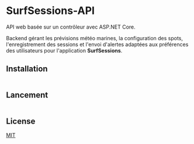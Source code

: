 # SurfSessions-API

API web basée sur un contrôleur avec ASP.NET Core.

Backend gérant les prévisions météo marines, la configuration des spots, l'enregistrement des sessions et l'envoi d'alertes adaptées aux préférences des utilisateurs pour l'application **SurfSessions**.

## Installation

```

```

## Lancement

```

```

## License

[MIT](https://choosealicense.com/licenses/mit/)
